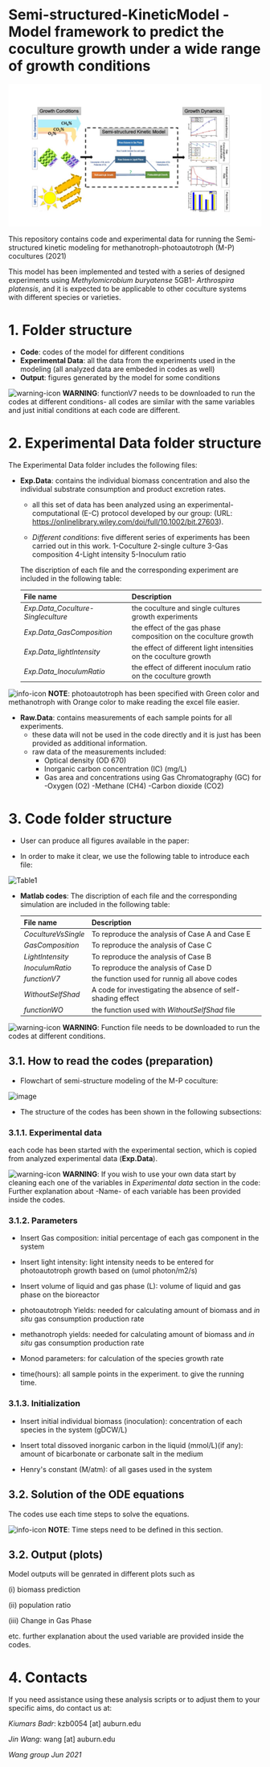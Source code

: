 # Semi-structured-KineticModel - Model framework to predict the coculture growth under a wide range of growth conditions 

![alt text](https://github.com/AU-Wang-He-Group/Semi-structured-KineticModel/blob/main/Output/Graphical%20abstract.jpg?raw=true)


This repository contains code and experimental data for running the Semi-structured kinetic modeling for methanotroph-photoautotroph (M-P) cocultures (2021) 

This model has been implemented and tested with a series of designed experiments using *Methylomicrobium buryatense* 5GB1- *Arthrospira platensis*,
and it is expected to be applicable to other coculture systems with different species or varieties.


# 1. Folder structure

- __Code__: codes of the model for different conditions
- __Experimental Data__: all the data from the experiments used in the modeling (all analyzed data are embeded in codes as well)
- __Output__: figures generated by the model for some conditions 

![warning-icon](https://img.icons8.com/emoji/48/000000/warning-emoji.png)
__WARNING__: functionV7 needs to be downloaded to run the codes at different conditions- all codes are similar with the same variables and just initial conditions at each code are different.


# 2. Experimental Data folder structure

The Experimental Data folder includes the following files:

- __Exp.Data__: contains the individual biomass concentration and also the individual substrate consumption and product excretion rates.
   - all this set of data has been analyzed using an experimental-computational (E-C) protocol developed by our group: (URL: https://onlinelibrary.wiley.com/doi/full/10.1002/bit.27603).

   - _Different conditions_: five different series of experiments has been carried out in this work.
   1-Coculture 2-single culture 3-Gas composition 4-Light intensity 5-Inoculum ratio
     
   The discription of each file and the corresponding experiment are included in the following table:

   |File name                                 |Description                           |
   |------------------------------------------|--------------------------------------|
   |_Exp.Data_Coculture-Singleculture_        |the coculture and single cultures growth experiments  |
   |_Exp.Data_GasComposition_                 |the effect of the gas phase composition on the coculture growth     |
   |_Exp.Data_lightIntensity_                 |the effect of different light intensities on the coculture growth   |
   |_Exp.Data_InoculumRatio_                  |the effect of different inoculum ratio on the coculture growth     |
 

![info-icon](https://img.icons8.com/flat_round/48/000000/info.png)
__NOTE__: photoautotroph has been specified with Green color and methanotroph with Orange color 
   to make reading the excel file easier.


- __Raw.Data__: contains measurements of each sample points for all experiments.
   - these data will not be used in the code directly and it is just has been provided as additional information.
   - raw data of the measurements included:
      - Optical density (OD 670)
      - Inorganic carbon concentration (IC) (mg/L)
      - Gas area and concentrations using Gas Chromatography (GC) for -Oxygen (O2) -Methane (CH4) -Carbon dioxide (CO2)


# 3. Code folder structure

- User can produce all figures available in the paper: 

- In order to make it clear, we use the following table to introduce each file:

![Table1](https://user-images.githubusercontent.com/67964457/122443411-2f786d00-cf65-11eb-9ea3-8d64c39a4b36.jpg)

- __Matlab codes__: The discription of each file and the corresponding simulation are included in the following table:

   |File name                                 |Description                           |
   |------------------------------------------|--------------------------------------|
   |_CocultureVsSingle_        | To reproduce the analysis of Case A and Case E |
   |_GasComposition_                 |To reproduce the analysis of Case C     |
   |_LightIntensity_                 |To reproduce the analysis of Case B   |
   |_InoculumRatio_                  |To reproduce the analysis of Case D     |
   |_functionV7_                  |the function used for runnig all above codes     |
   |_WithoutSelfShad_                  |A code for investigating the absence of self-shading effect     |
   |_functionWO_                  |the function used with _WithoutSelfShad_ file     |
   
![warning-icon](https://img.icons8.com/emoji/48/000000/warning-emoji.png)
__WARNING__: Function file needs to be downloaded to run the codes at different conditions.


## 3.1. How to read the codes (preparation)
- Flowchart of semi-structure modeling of the M-P coculture: 

 ![image](https://user-images.githubusercontent.com/67964457/122436706-a827fb00-cf5e-11eb-9c9e-f56282463082.png)


- The structure of the codes has been shown in the following subsections:

### 3.1.1. Experimental data

each code has been started with the experimental section, which is copied from analyzed experimental data (__Exp.Data__).

![warning-icon](https://img.icons8.com/emoji/48/000000/warning-emoji.png)
__WARNING__: If you wish to use your own data start by cleaning each one of the variables in _Experimental data_ section in the code: 
Further explanation about -Name- of each variable has been provided inside the codes.


### 3.1.2. Parameters

- Insert Gas composition:
 initial percentage of each gas component in the system


- Insert light intensity:
light intensity needs to be entered for photoautotroph growth based on (umol photon/m2/s)

- Insert volume of liquid and gas phase (L):
volume of liquid and gas phase on the bioreactor

- photoautotroph Yields:
needed for calculating amount of biomass and _in situ_ gas consumption production rate

- methanotroph yields:
needed for calculating amount of biomass and _in situ_ gas consumption production rate

- Monod parameters:
for calculation of the species growth rate 

- time(hours):
all sample points in the experiment. to give the running time.

### 3.1.3. Initialization 

- Insert initial individual biomass (inoculation):
concentration of each species in the system (gDCW/L)

- Insert total dissoved inorganic carbon in the liquid (mmol/L)(if any): 
amount of bicarbonate or carbonate salt in the medium

- Henry's constant (M/atm):
of all gases used in the system


## 3.2. Solution of the ODE equations

The codes use each time steps to solve the equations.

![info-icon](https://img.icons8.com/flat_round/48/000000/info.png)
__NOTE__: Time steps need to be defined in this section.

## 3.2. Output (plots)

Model outputs will be genrated in different plots such as 

(i) biomass prediction
         
 (ii) population ratio
 
 (iii) Change in Gas Phase
 
 etc. further explanation about the used variable are provided inside the codes.


# 4. Contacts

If you need assistance using these analysis scripts or to adjust them to your specific aims, 
do contact us at:

_Kiumars Badr_: kzb0054 [at] auburn.edu

_Jin Wang_: wang [at] auburn.edu

_Wang group Jun 2021_
